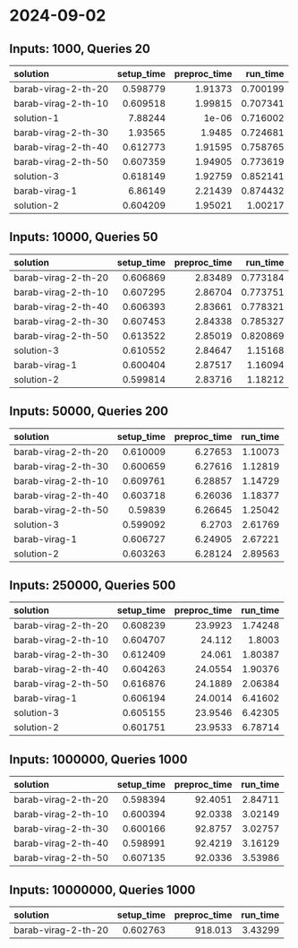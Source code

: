 # 2024-09-02

## Inputs: 1000, Queries 20

| solution            |   setup_time |   preproc_time |   run_time |
|:--------------------|-------------:|---------------:|-----------:|
| barab-virag-2-th-20 |     0.598779 |        1.91373 |   0.700199 |
| barab-virag-2-th-10 |     0.609518 |        1.99815 |   0.707341 |
| solution-1          |     7.88244  |        1e-06   |   0.716002 |
| barab-virag-2-th-30 |     1.93565  |        1.9485  |   0.724681 |
| barab-virag-2-th-40 |     0.612773 |        1.91595 |   0.758765 |
| barab-virag-2-th-50 |     0.607359 |        1.94905 |   0.773619 |
| solution-3          |     0.618149 |        1.92759 |   0.852141 |
| barab-virag-1       |     6.86149  |        2.21439 |   0.874432 |
| solution-2          |     0.604209 |        1.95021 |   1.00217  |

## Inputs: 10000, Queries 50

| solution            |   setup_time |   preproc_time |   run_time |
|:--------------------|-------------:|---------------:|-----------:|
| barab-virag-2-th-20 |     0.606869 |        2.83489 |   0.773184 |
| barab-virag-2-th-10 |     0.607295 |        2.86704 |   0.773751 |
| barab-virag-2-th-40 |     0.606393 |        2.83661 |   0.778321 |
| barab-virag-2-th-30 |     0.607453 |        2.84338 |   0.785327 |
| barab-virag-2-th-50 |     0.613522 |        2.85019 |   0.820869 |
| solution-3          |     0.610552 |        2.84647 |   1.15168  |
| barab-virag-1       |     0.600404 |        2.87517 |   1.16094  |
| solution-2          |     0.599814 |        2.83716 |   1.18212  |

## Inputs: 50000, Queries 200

| solution            |   setup_time |   preproc_time |   run_time |
|:--------------------|-------------:|---------------:|-----------:|
| barab-virag-2-th-20 |     0.610009 |        6.27653 |    1.10073 |
| barab-virag-2-th-30 |     0.600659 |        6.27616 |    1.12819 |
| barab-virag-2-th-10 |     0.609761 |        6.28857 |    1.14729 |
| barab-virag-2-th-40 |     0.603718 |        6.26036 |    1.18377 |
| barab-virag-2-th-50 |     0.59839  |        6.26645 |    1.25042 |
| solution-3          |     0.599092 |        6.2703  |    2.61769 |
| barab-virag-1       |     0.606727 |        6.24905 |    2.67221 |
| solution-2          |     0.603263 |        6.28124 |    2.89563 |

## Inputs: 250000, Queries 500

| solution            |   setup_time |   preproc_time |   run_time |
|:--------------------|-------------:|---------------:|-----------:|
| barab-virag-2-th-20 |     0.608239 |        23.9923 |    1.74248 |
| barab-virag-2-th-10 |     0.604707 |        24.112  |    1.8003  |
| barab-virag-2-th-30 |     0.612409 |        24.061  |    1.80387 |
| barab-virag-2-th-40 |     0.604263 |        24.0554 |    1.90376 |
| barab-virag-2-th-50 |     0.616876 |        24.1889 |    2.06384 |
| barab-virag-1       |     0.606194 |        24.0014 |    6.41602 |
| solution-3          |     0.605155 |        23.9546 |    6.42305 |
| solution-2          |     0.601751 |        23.9533 |    6.78714 |

## Inputs: 1000000, Queries 1000

| solution            |   setup_time |   preproc_time |   run_time |
|:--------------------|-------------:|---------------:|-----------:|
| barab-virag-2-th-20 |     0.598394 |        92.4051 |    2.84711 |
| barab-virag-2-th-10 |     0.600394 |        92.0338 |    3.02149 |
| barab-virag-2-th-30 |     0.600166 |        92.8757 |    3.02757 |
| barab-virag-2-th-40 |     0.598991 |        92.4219 |    3.16129 |
| barab-virag-2-th-50 |     0.607135 |        92.0336 |    3.53986 |

## Inputs: 10000000, Queries 1000

| solution            |   setup_time |   preproc_time |   run_time |
|:--------------------|-------------:|---------------:|-----------:|
| barab-virag-2-th-20 |     0.602763 |        918.013 |    3.43299 |